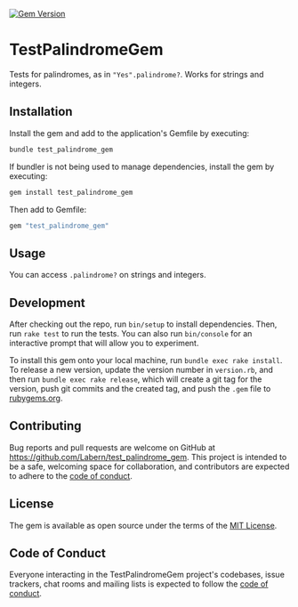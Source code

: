 [![Gem Version](https://badge.fury.io/rb/test_palindrome_gem.svg)](https://badge.fury.io/rb/test_palindrome_gem.svg)

# TestPalindromeGem

Tests for palindromes, as in <code>"Yes".palindrome?</code>. Works for strings and integers.

## Installation

Install the gem and add to the application's Gemfile by executing:

```bash
bundle test_palindrome_gem
```

If bundler is not being used to manage dependencies, install the gem by executing:

```bash
gem install test_palindrome_gem
```

Then add to Gemfile:

```bash
gem "test_palindrome_gem"
```

## Usage

You can access <code>.palindrome?</code> on strings and integers.

## Development

After checking out the repo, run `bin/setup` to install dependencies. Then, run `rake test` to run the tests. You can also run `bin/console` for an interactive prompt that will allow you to experiment.

To install this gem onto your local machine, run `bundle exec rake install`. To release a new version, update the version number in `version.rb`, and then run `bundle exec rake release`, which will create a git tag for the version, push git commits and the created tag, and push the `.gem` file to [rubygems.org](https://rubygems.org).

## Contributing

Bug reports and pull requests are welcome on GitHub at https://github.com/Labern/test_palindrome_gem. This project is intended to be a safe, welcoming space for collaboration, and contributors are expected to adhere to the [code of conduct](https://github.com/Labern/test_palindrome_gem/blob/master/CODE_OF_CONDUCT.md).

## License

The gem is available as open source under the terms of the [MIT License](https://opensource.org/licenses/MIT).

## Code of Conduct

Everyone interacting in the TestPalindromeGem project's codebases, issue trackers, chat rooms and mailing lists is expected to follow the [code of conduct](https://github.com/Labern/test_palindrome_gem/blob/master/CODE_OF_CONDUCT.md).
